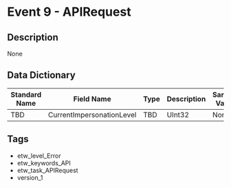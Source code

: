 # Event 9 - APIRequest

## Description
None

## Data Dictionary
|Standard Name|Field Name|Type|Description|Sample Value|
|---|---|---|---|---|
|TBD|CurrentImpersonationLevel|TBD|UInt32|None|None|

## Tags
* etw_level_Error
* etw_keywords_API
* etw_task_APIRequest
* version_1